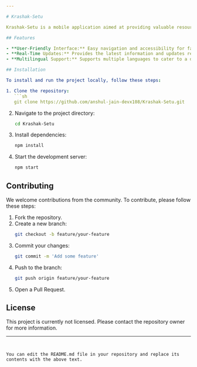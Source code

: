```yaml
---

# Krashak-Setu

Krashak-Setu is a mobile application aimed at providing valuable resources and tools for farmers. The project is primarily built using TypeScript (80.4%) and JavaScript (19.6%).

## Features

- **User-Friendly Interface:** Easy navigation and accessibility for farmers.
- **Real-Time Updates:** Provides the latest information and updates relevant to farming.
- **Multilingual Support:** Supports multiple languages to cater to a diverse user base.

## Installation

To install and run the project locally, follow these steps:

1. Clone the repository:
   ```sh
   git clone https://github.com/anshul-jain-devx108/Krashak-Setu.git
   ```
2. Navigate to the project directory:
   ```sh
   cd Krashak-Setu
   ```
3. Install dependencies:
   ```sh
   npm install
   ```
4. Start the development server:
   ```sh
   npm start
   ```

## Contributing

We welcome contributions from the community. To contribute, please follow these steps:

1. Fork the repository.
2. Create a new branch:
   ```sh
   git checkout -b feature/your-feature
   ```
3. Commit your changes:
   ```sh
   git commit -m 'Add some feature'
   ```
4. Push to the branch:
   ```sh
   git push origin feature/your-feature
   ```
5. Open a Pull Request.

## License

This project is currently not licensed. Please contact the repository owner for more information.

---
```


You can edit the README.md file in your repository and replace its contents with the above text.
